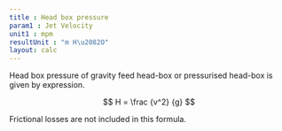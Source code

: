 ```yaml
---
title : Head box pressure
param1 : Jet Velocity
unit1 : mpm
resultUnit : "m H\u2082O"
layout: calc
---
```


Head box pressure of gravity feed head-box or pressurised head-box is given by expression.  

$$ 
H = \frac {v^2} {g} 
$$

Frictional losses are not included in this formula.

<script>  
    const inputs = document.querySelectorAll('.outlined-field input:not([readonly])');    
    inputs.forEach(input => {   
      input.addEventListener('input', () => {
        if (input.value) {
          input.closest('.outlined-field').classList.add('has-content');
        } else {
          input.closest('.outlined-field').classList.remove('has-content');
        }   
        calculate();
      });      
      // Check on page load
      if (input.value) {
        input.closest('.outlined-field').classList.add('has-content');
      }
    });
    // Calculate function 
    function calculate() {
      const v1 = parseFloat(document.getElementById('param1').value) || 0;
      //const v2 = parseFloat(document.getElementById('param2').value) || 0;      
     // const v3 = parseFloat(document.getElementById('param3').value) || 0;
      //const param5 = parseFloat(document.getElementById('param5').value) || 0;   
      const result =   (v1 * v1 / 70610)      
      document.getElementById('result').value = result.toFixed(2);
    }
</script>

